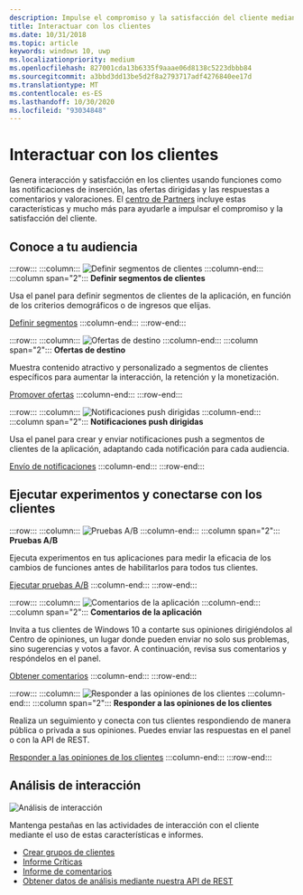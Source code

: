 ```yaml
---
description: Impulse el compromiso y la satisfacción del cliente mediante el uso de características como notificaciones, ofertas de destino, respuesta a revisiones y comentarios, etc.
title: Interactuar con los clientes
ms.date: 10/31/2018
ms.topic: article
keywords: windows 10, uwp
ms.localizationpriority: medium
ms.openlocfilehash: 827001cda13b6335f9aaae06d8138c5223dbbb84
ms.sourcegitcommit: a3bbd3dd13be5d2f8a2793717adf4276840ee17d
ms.translationtype: MT
ms.contentlocale: es-ES
ms.lasthandoff: 10/30/2020
ms.locfileid: "93034848"
---
```

# <a name="engage-with-your-customers"></a>Interactuar con los clientes

Genera interacción y satisfacción en los clientes usando funciones como las notificaciones de inserción, las ofertas dirigidas y las respuestas a comentarios y valoraciones. El [centro de Partners](https://partner.microsoft.com/dashboard) incluye estas características y mucho más para ayudarle a impulsar el compromiso y la satisfacción del cliente.

## <a name="understand-your-audience"></a>Conoce a tu audiencia

:::row:::
    :::column:::
        ![Definir segmentos de clientes](images/engage-pie-chart.png)
    :::column-end:::
    :::column span="2":::
**Definir segmentos de clientes**

Usa el panel para definir segmentos de clientes de la aplicación, en función de los criterios demográficos o de ingresos que elijas. 

[Definir segmentos](create-customer-segments.md)
    :::column-end:::
:::row-end:::

:::row:::
    :::column:::
        ![Ofertas de destino](images/engage-phone-truck.png)
    :::column-end:::
    :::column span="2":::
**Ofertas de destino**

Muestra contenido atractivo y personalizado a segmentos de clientes específicos para aumentar la interacción, la retención y la monetización.

[Promover ofertas](use-targeted-offers-to-maximize-engagement-and-conversions.md)
    :::column-end:::
:::row-end:::

:::row:::
    :::column:::
        ![Notificaciones push dirigidas](images/engage-push-notifications.png)
    :::column-end:::
    :::column span="2":::
**Notificaciones push dirigidas**

Usa el panel para crear y enviar notificaciones push a segmentos de clientes de la aplicación, adaptando cada notificación para cada audiencia.

[Envío de notificaciones](send-push-notifications-to-your-apps-customers.md)
    :::column-end:::
:::row-end:::

## <a name="run-experiments-and-connect-with-customers"></a>Ejecutar experimentos y conectarse con los clientes

:::row:::
    :::column:::
        ![Pruebas A/B](images/engage-start-menu.png)
    :::column-end:::
    :::column span="2":::
**Pruebas A/B**

Ejecuta experimentos en tus aplicaciones para medir la eficacia de los cambios de funciones antes de habilitarlos para todos tus clientes.

[Ejecutar pruebas A/B](../monetize/run-app-experiments-with-a-b-testing.md)
    :::column-end:::
:::row-end:::

:::row:::
    :::column:::
        ![Comentarios de la aplicación](images/engage-feedback.png)
    :::column-end:::
    :::column span="2":::
**Comentarios de la aplicación**

Invita a tus clientes de Windows 10 a contarte sus opiniones dirigiéndolos al Centro de opiniones, un lugar donde pueden enviar no solo sus problemas, sino sugerencias y votos a favor. A continuación, revisa sus comentarios y respóndelos en el panel.

[Obtener comentarios](respond-to-customer-feedback.md)
    :::column-end:::
:::row-end:::

:::row:::
    :::column:::
        ![Responder a las opiniones de los clientes](images/ads-community-campaign.png)
    :::column-end:::
    :::column span="2":::
**Responder a las opiniones de los clientes**

Realiza un seguimiento y conecta con tus clientes respondiendo de manera pública o privada a sus opiniones. Puedes enviar las respuestas en el panel o con la API de REST.

[Responder a las opiniones de los clientes](respond-to-customer-reviews.md)
    :::column-end:::
:::row-end:::

## <a name="engagement-analytics"></a>Análisis de interacción

![Análisis de interacción](images/engage-analytics.png)

Mantenga pestañas en las actividades de interacción con el cliente mediante el uso de estas características e informes.

- [Crear grupos de clientes](create-customer-groups.md)
- [Informe Críticas](reviews-report.md)
- [Informe de comentarios](feedback-report.md)
- [Obtener datos de análisis mediante nuestra API de REST](../monetize/access-analytics-data-using-windows-store-services.md)
